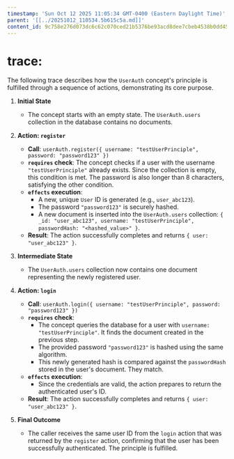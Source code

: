 ```yaml
---
timestamp: 'Sun Oct 12 2025 11:05:34 GMT-0400 (Eastern Daylight Time)'
parent: '[[../20251012_110534.5b615c5a.md]]'
content_id: 9c758e276d073dc6c62c070ced21b5376be93acd8dee7cbeb4538b0dd45b67f5
---
```


# trace:

The following trace describes how the `UserAuth` concept's principle is fulfilled through a sequence of actions, demonstrating its core purpose.

1. **Initial State**
   * The concept starts with an empty state. The `UserAuth.users` collection in the database contains no documents.

2. **Action: `register`**
   * **Call**: `userAuth.register({ username: "testUserPrinciple", password: "password123" })`
   * **`requires` check**: The concept checks if a user with the username `"testUserPrinciple"` already exists. Since the collection is empty, this condition is met. The password is also longer than 8 characters, satisfying the other condition.
   * **`effects` execution**:
     * A new, unique `User` ID is generated (e.g., `user_abc123`).
     * The password `"password123"` is securely hashed.
     * A new document is inserted into the `UserAuth.users` collection: `{ _id: "user_abc123", username: "testUserPrinciple", passwordHash: "<hashed_value>" }`.
   * **Result**: The action successfully completes and returns `{ user: "user_abc123" }`.

3. **Intermediate State**
   * The `UserAuth.users` collection now contains one document representing the newly registered user.

4. **Action: `login`**
   * **Call**: `userAuth.login({ username: "testUserPrinciple", password: "password123" })`
   * **`requires` check**:
     * The concept queries the database for a user with `username: "testUserPrinciple"`. It finds the document created in the previous step.
     * The provided password `"password123"` is hashed using the same algorithm.
     * This newly generated hash is compared against the `passwordHash` stored in the user's document. They match.
   * **`effects` execution**:
     * Since the credentials are valid, the action prepares to return the authenticated user's ID.
   * **Result**: The action successfully completes and returns `{ user: "user_abc123" }`.

5. **Final Outcome**
   * The caller receives the same user ID from the `login` action that was returned by the `register` action, confirming that the user has been successfully authenticated. The principle is fulfilled.
